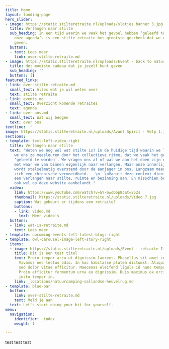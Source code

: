 ```yaml
---
title: Home
layout: landing-page
hero_slider:
- image: https://static.stilteretraite.nl/uploads/slotjes banner 3.jpg
  title: Verlangen naar stilte
  sub_heading: In een tijd waarin we vaak het gevoel hebben ‘geleefd te worden’ door
    onze agenda’s is een stilte retraite het grootste geschenk dat we onszelf kunnen
    geven.
  buttons:
  - text: Lees meer
    link: over-stilte-retraite.md
- image: https://static.stilteretraite.nl/uploads/Event - back to nature.jpg
  title: Het mooiste cadeau dat je jezelf kunt geven
  sub_heading: ''
  buttons: []
featured_links:
- link: over-stilte-retraite.md
  small_text: Alles wat je wil weten over
  text: stilte retraite
- link: events.md
  small_text: Overzicht komende retraites
  text: agenda
- link: over-ons.md
  small_text: Wat wij beogen
  text: over ons
textline: ''
image: https://static.stilteretraite.nl/uploads/Avant Spirit - Velp 1.jpg
sections:
- template: text-left-video-right
  title: Verlangen naar stilte
  text: "Weten we nog wel wat stilte is? In de huidige tijd waarin we leven laten
    we ons zo meesleuren door het collectieve ritme, dat we vaak het gevoel hebben
    ‘geleefd te worden’. We vragen ons af of wat we aan het doen zijn nog wel klopt
    met waar we van binnen eigenlijk naar verlangen. Maar onze innerlijke fluisterstem
    wordt stelselmatig overstemd door de aanjager in ons. Langzaam maar zeker ontwikkelt
    zich een chronische vermoeidheid.   \n  \nVanuit deze context dient zich soms
    een verlangen naar stilte, ruimte en bezinning aan. En misschien ben je daarom
    ook wel op deze website aanbelandt."
  video:
    link: https://www.youtube.com/watch?v=GY-6woD6p8c&t=252s
    thumbnail: https://static.stilteretraite.nl/uploads/Video 7.jpg
    caption: Wat gebeurt er tijdens een retraite?
    buttons:
    - link: video.md
      text: Meer video's
  buttons:
  - link: wat-is-retraite.md
    text: Lees meer
- template: upcoming-events-left-latest-blogs-right
- template: owl-carousel-image-left-story-right
  items:
  - image: https://static.stilteretraite.nl/uploads/Event - retraite Italie 2.jpg
    title: Dit is een test titel
    text: Proin tempor arcu ut dignissim laoreet. Phasellus sit amet commodo est.
      Vivamus nec lectus odio. In hac habitasse platea dictumst. Aliquam vehicula
      sed dolor vitae efficitur. Maecenas eleifend ligula id nunc tempus scelerisque.
      Proin efficitur fermentum urna eu dignissim. Duis maximus ex orci, nec sodales
      justo tempor in.
    link: _locations/natuurcamping-sallandse-heuvelrug.md
- template: blue-bar
  button:
    link: over-stilte-retraite.md
    text: Meld je aan
  text: Let's start doing your bit for yourself.
menu:
  navigation:
    identifier: _index
    weight: 1

---
```

test test test